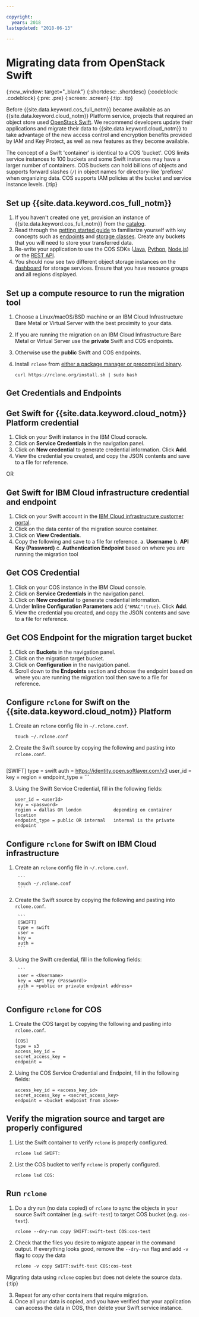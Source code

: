 ```yaml
---

copyright:
  years: 2018
lastupdated: "2018-06-13"

---
```


# Migrating data from OpenStack Swift

{:new_window: target="_blank"}
{:shortdesc: .shortdesc}
{:codeblock: .codeblock}
{:pre: .pre}
{:screen: .screen}
{:tip: .tip}

Before {{site.data.keyword.cos_full_notm}} became available as an {{site.data.keyword.cloud_notm}} Platform service, projects that required an object store used [OpenStack Swift](/docs/services/ObjectStorage/index.html). We recommend developers update their applications and migrate their data to {{site.data.keyword.cloud_notm}} to take advantage of the new access control and encryption benefits provided by IAM and Key Protect, as well as new features as they become available.

The concept of a Swift 'container' is identical to a COS 'bucket'.  COS limits service instances to 100 buckets and some Swift instances may have a larger number of containers. COS buckets can hold billions of objects and supports forward slashes (`/`) in object names for directory-like 'prefixes' when organizing data.  COS supports IAM policies at the bucket and service instance levels.
{:tip}

## Set up {{site.data.keyword.cos_full_notm}}

  1. If you haven't created one yet, provision an instance of {{site.data.keyword.cos_full_notm}} from the [catalog](/catalog/services/cloud-object-storage).  
  2. Read through the [getting started guide](/docs/services/cloud-object-storage/getting-started.html) to familiarize yourself with key concepts such as [endpoints](/docs/services/cloud-object-storage/basics/endpoints.html) and [storage classes](/docs/services/cloud-object-storage/basics/classes.html).  Create any buckets that you will need to store your transferred data.
  3. Re-write your application to use the COS SDKs ([Java](/docs/services/cloud-object-storage/libraries/java.html), [Python](/docs/services/cloud-object-storage/libraries/python.html), [Node.js](/docs/services/cloud-object-storage/libraries/node.html)) or the [REST API](/docs/services/cloud-object-storage/api-reference/about-api.html).
  4. You should now see two different object storage instances on the [dashboard](/dashboard/storage) for storage services.  Ensure that you have resource groups and all regions displayed.

## Set up a compute resource to run the migration tool
  1. Choose a Linux/macOS/BSD machine or an IBM Cloud Infrastructure Bare Metal or Virtual Server
     with the best proximity to your data.
  2. If you are running the migration on an IBM Cloud Infrastructure Bare Metal or Virtual Server
     use the **private** Swift and COS endpoints.
  3. Otherwise use the **public** Swift and COS endpoints.  
  2. Install `rclone` from [either a package manager or precompiled binary](https://rclone.org/install/).

      ```
      curl https://rclone.org/install.sh | sudo bash
      ```

## Get Credentials and Endpoints

## Get Swift for {{site.data.keyword.cloud_notm}} Platform credential
  1. Click on your Swift instance in the IBM Cloud console.
  2. Click on **Service Credentials** in the navigation panel.
  3. Click on **New credential** to generate credential information.  Click **Add**.
  4. View the credential you created, and copy the JSON contents and save to a file for reference.

OR

## Get Swift for IBM Cloud infrastructure credential and endpoint
  1. Click on your Swift account in the <a href="https://control.softlayer.com/storage/objectstorage">IBM Cloud infrastructure customer portal</a>.
  2. Click on the data center of the migration source container.
  3. Click on **View Credentials**.
  4. Copy the following and save to a file for reference.
     a. **Username**
     b. **API Key (Password)**
     c. **Authentication Endpoint** based on where you are running the migration tool

## Get COS Credential
  1. Click on your COS instance in the IBM Cloud console.
  2. Click on **Service Credentials** in the navigation panel.
  3. Click on **New credential** to generate credential information.
  4. Under **Inline Configuration Parameters** add `{"HMAC":true}`. Click **Add**.
  5. View the credential you created, and copy the JSON contents and save to a file for reference.

## Get COS Endpoint for the migration target bucket
  1. Click on **Buckets** in the navigation panel.
  2. Click on the migration target bucket.
  3. Click on **Configuration** in the navigation panel.
  4. Scroll down to the **Endpoints** section and choose the endpoint based on where
     you are running the migration tool then save to a file for reference.

## Configure `rclone` for Swift on the {{site.data.keyword.cloud_notm}} Platform
1. Create an `rclone` config file in `~/.rclone.conf`.

    ```
    touch ~/.rclone.conf
    ```

2. Create the Swift source by copying the following and pasting into `rclone.conf`.

    ```
  [SWIFT]
  type = swift
  auth = https://identity.open.softlayer.com/v3
  user_id =
  key =
  region =
  endpoint_type =
    ```

3. Using the Swift Service Credential, fill in the following fields:

    ```
    user_id = <userId>
    key = <password>
    region = dallas OR london            depending on container location
    endpoint_type = public OR internal   internal is the private endpoint
    ```


## Configure `rclone` for Swift on IBM Cloud infrastructure
1. Create an `rclone` config file in `~/.rclone.conf`.

        ```
        touch ~/.rclone.conf
        ```

2. Create the Swift source by copying the following and pasting into `rclone.conf`.

        ```
        [SWIFT]
        type = swift
        user =
        key =
        auth =
        ```

3. Using the Swift credential, fill in the following fields:

        ```
        user = <Username>
        key = <API Key (Password)>
        auth = <public or private endpoint address>
        ```

## Configure `rclone` for COS
1. Create the COS target by copying the following and pasting into `rclone.conf`.  

    ```
    [COS]
    type = s3
    access_key_id =
    secret_access_key =
    endpoint =
    ```

2. Using the COS Service Credential and Endpoint, fill in the following fields:

    ```
    access_key_id = <access_key_id>
    secret_access_key = <secret_access_key>
    endpoint = <bucket endpoint from above>       
    ```

## Verify the migration source and target are properly configured
1. List the Swift container to verify `rclone` is properly configured.

    ```
    rclone lsd SWIFT:
    ```

2. List the COS bucket to verify `rclone` is properly configured.

    ```
    rclone lsd COS:
    ```

## Run `rclone`

1. Do a dry run (no data copied) of `rclone` to sync the objects in your source
   Swift container (e.g. `swift-test`) to target COS bucket (e.g. `cos-test`).

    ```
    rclone --dry-run copy SWIFT:swift-test COS:cos-test
    ```

2. Check that the files you desire to migrate appear in the command output. If everything looks good, remove the `--dry-run` flag and add `-v` flag to copy the data

    ```
    rclone -v copy SWIFT:swift-test COS:cos-test
    ```

Migrating data using `rclone` copies but does not delete the source data.
{:tip}


3. Repeat for any other containers that require migration.
4. Once all your data is copied, and you have verified that your application can access the data in COS, then delete your Swift service instance.
